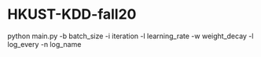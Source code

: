 # HKUST-KDD-fall20

python main.py -b batch_size -i iteration -l learning_rate -w weight_decay -l log_every -n log_name
